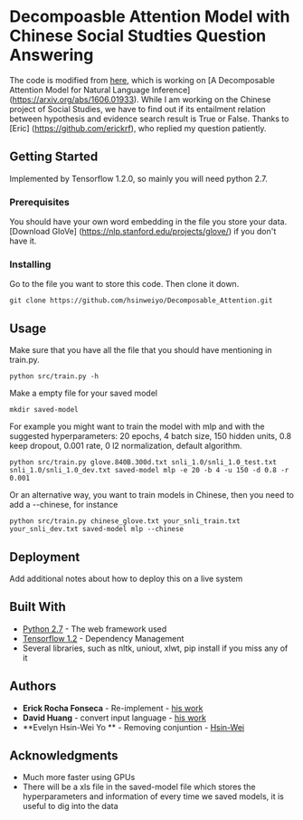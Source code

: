 # Decompoasble Attention Model with Chinese Social Studties Question Answering

The code is modified from [here](https://github.com/erickrf/multiffn-nli), which is working on [A Decomposable Attention Model for Natural Language Inference] (https://arxiv.org/abs/1606.01933). While I am working on the Chinese project of Social Studies, we have to find out if its entailment relation between hypothesis and evidence search result is True or False. Thanks to [Eric] (https://github.com/erickrf), who replied my question patiently.

## Getting Started

Implemented by Tensorflow 1.2.0, so mainly you will need python 2.7.

### Prerequisites

You should have your own word embedding in the file you store your data.
[Download GloVe] (https://nlp.stanford.edu/projects/glove/) if you don't have it.

### Installing

Go to the file you want to store this code. Then clone it down.

```
git clone https://github.com/hsinweiyo/Decomposable_Attention.git
```

## Usage

Make sure that you have all the file that you should have mentioning in train.py.

```
python src/train.py -h
```

Make a empty file for your saved model

```
mkdir saved-model
```

For example you might want to train the model with mlp and with the suggested hyperparameters: 20 epochs, 4 batch size, 150 hidden units, 0.8 keep dropout, 0.001 rate, 0 l2 normalization, default algorithm.

```
python src/train.py glove.840B.300d.txt snli_1.0/snli_1.0_test.txt snli_1.0/snli_1.0_dev.txt saved-model mlp -e 20 -b 4 -u 150 -d 0.8 -r 0.001
```

Or an alternative way, you want to train models in Chinese, then you need to add a --chinese, for instance

```
python src/train.py chinese_glove.txt your_snli_train.txt your_snli_dev.txt saved-model mlp --chinese
```

## Deployment

Add additional notes about how to deploy this on a live system

## Built With

* [Python 2.7](http://www.dropwizard.io/1.0.2/docs/) - The web framework used
* [Tensorflow 1.2](https://maven.apache.org/) - Dependency Management
* Several libraries, such as nltk, uniout, xlwt, pip install if you miss any of it

## Authors

* **Erick Rocha Fonseca** - Re-implement - [his work](https://github.com/erickrf)
* **David Huang** - convert input language - [his work](https://github.com/chuangag)
* **Evelyn Hsin-Wei Yo ** - Removing conjuntion - [Hsin-Wei](https://github.com/hsinweiyo) 


## Acknowledgments

* Much more faster using GPUs
* There will be a xls file in the saved-model file which stores the hyperparameters and information of every time we saved models, it is useful to dig into the data
